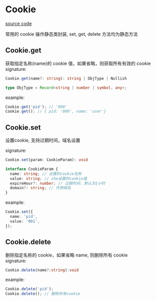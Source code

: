 # Cookie

[source code](https://github.com/CiroLee/utils-gear/blob/main/src/cookie.ts)

常用的 cookie 操作静态类封装, set, get, delete 方法均为静态方法

## Cookie.get

获取指定名称(name)的 cookie 值，如果省略，则获取所有有效的 cookie  
signature:

```typescript
Cookie.get(name?: string): string | ObjType | Nullish
```

```typescript
type ObjType = Record<string | number | symbol, any>;
```

example:

```typescript
Cookie.get('pid'); // '000'
Cookie.get(); // { pid: '000', name: 'user'}
```

## Cookie.set

设置cookie, 支持过期时间，域名设置

signature:

```typescript
Cookie.set(param: CookieParam): void
```

```typescript
interface CookieParam {
  name: string; // 设置的cookie名称
  value: string; // she设置的cookie值
  expireHour?: number; // 过期时间，默认为1小时
  domain?: string; // 作用域名
}
```

example:

```typescript
Cookie.set({
  name: 'pid',
  value: '001',
});
```

## Cookie.delete

删除指定名称的 cookie，如果省略 name, 则删除所有 cookie  
signature:

```typescript
Cookie.delete(name?:string):void
```

example:

```typescript
Cookie.delete('pid');
Cookie.delete(); // 删除所有cookie
```
